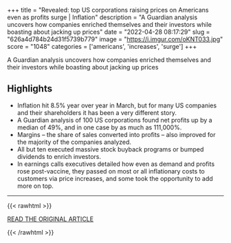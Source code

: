 +++
title = "Revealed: top US corporations raising prices on Americans even as profits surge | Inflation"
description = "A Guardian analysis uncovers how companies enriched themselves and their investors while boasting about jacking up prices"
date = "2022-04-28 08:17:29"
slug = "626a4d784b24d31f5739b779"
image = "https://i.imgur.com/oKNT033.jpg"
score = "1048"
categories = ['americans', 'increases', 'surge']
+++

A Guardian analysis uncovers how companies enriched themselves and their investors while boasting about jacking up prices

## Highlights

- Inflation hit 8.5% year over year in March, but for many US companies and their shareholders it has been a very different story.
- A Guardian analysis of 100 US corporations found net profits up by a median of 49%, and in one case by as much as 111,000%.
- Margins – the share of sales converted into profits – also improved for the majority of the companies analyzed.
- All but ten executed massive stock buyback programs or bumped dividends to enrich investors.
- In earnings calls executives detailed how even as demand and profits rose post-vaccine, they passed on most or all inflationary costs to customers via price increases, and some took the opportunity to add more on top.

---

{{< rawhtml >}}
  <p class="article-category">
    <a target="_blank" href="https://www.theguardian.com/business/2022/apr/27/inflation-corporate-america-increased-prices-profits">READ THE ORIGINAL ARTICLE</a>
  </p>
{{< /rawhtml >}}
